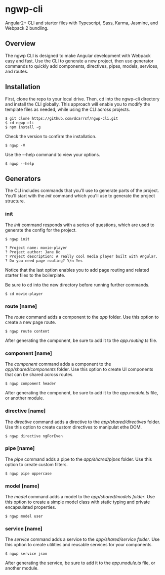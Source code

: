 # ngwp-cli
Angular2+ CLI and starter files with Typescript, Sass, Karma, Jasmine, and Webpack 2 bundling.

## Overview
The ngwp CLI is designed to make Angular development with Webpack easy and fast. Use the CLI to generate a new project, then use generator commands to quickly add components, directives, pipes, models, services, and routes.

## Installation
First, clone the repo to your local drive. Then, cd into the ngwp-cli directory and install the CLI globally. This approach will enable you to modify the template files as needed, while using the CLI across projects.

```
$ git clone https://github.com/dcarrsf/ngwp-cli.git
$ cd ngwp-cli
$ npm install -g
```
Check the version to confirm the installation.

```
$ ngwp -V
```
Use the --help command to view your options.

```
$ ngwp --help
```

## Generators
The CLI includes commands that you'll use to generate parts of the project. You'll start with the *init* command which you'll use to generate the project structure.

### init
The *init* command responds with a series of questions, which are used to generate the config for the project.
```
$ ngwp init

? Project name: movie-player
? Project author: Jane Do
? Project description: A really cool media player built with Angular.
? Do you need page routing? Y/n Yes
```
Notice that the last option enables you to add page routing and related starter files to the boilerplate.

Be sure to cd into the new directory before running further commands.

```
$ cd movie-player
```

### route [name]
The *route* command adds a component to the *app* folder. Use this option to create a new page route. 

```
$ ngwp route content
```
After generating the component, be sure to add it to the *app.routing.ts* file.

### component [name]
The *component* command adds a component to the *app/shared/components* folder. Use this option to create UI components that can be shared across routes. 

```
$ ngwp component header
```
After generating the component, be sure to add it to the *app.module.ts* file, or another module.

### directive [name]
The *directive* command adds a directive to the *app/shared/directives* folder. Use this option to create custom directives to manipulat ethe DOM. 

```
$ ngwp directive ngForEven
```

### pipe [name]
The *pipe* command adds a pipe to the *app/shared/pipes* folder. Use this option to create custom filters. 

```
$ ngwp pipe uppercase
```

### model [name]
The *model* command adds a model to the *app/shared/models folder*. Use this option to create a simple model class with static typing and private encapsulated properties. 

```
$ ngwp model user
```

### service [name]
The *service* command adds a service to the *app/shared/service folder*. Use this option to create utilities and reusable services for your components. 

```
$ ngwp service json
```
After generating the service, be sure to add it to the *app.module.ts* file, or another module.
